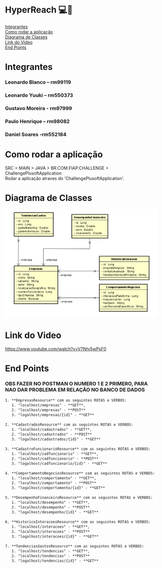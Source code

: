 # HyperReach 💻🤖

[Integrantes](#integrantes)  
[Como rodar a aplicação](#como-rodar-a-aplicação)  
[Diagrama de Classes](#diagrama-de-classes)  
[Link do Video](#link-do-video)  
[End Points  ](#link-do-video)  

# Integrantes  

### Leonardo Blanco – rm99119 
### Leonardo Yuuki – rm550373
### Gustavo Moreira - rm97999
### Paulo Henrique – rm98082
### Daniel Soares -rm552184

# Como rodar a aplicação

SRC > MAIN > JAVA > BR.COM.FIAP.CHALLENGE > ChallengePlusoftApplication  
Rodar a aplicação atraves do 'ChallengePlusoftApplication'.

# Diagrama de Classes
![diagrama-classe.png](documentacao%2Fdiagramas%2Fdiagrama-classe.png)

# Link do Video

https://www.youtube.com/watch?v=V7Ntv5wPsF0

# End Points    

### OBS FAZER NO POSTMAN O NUMERO 1 E 2 PRIMERO, PARA NAO DAR PROBLEMA EM RELAÇÃO NO BANCO DE DADOS

    1. **EmpresasResource** com as seguintes ROTAS e VERBOS:
       1. "localhost/empresas" - **GET**,
       2. "localhost/empresas" - **POST**
       3. "logalhost/empresas/{id}" - **GET**

    2. **CadastradosResource** com as seguintes ROTAS e VERBOS:
       1. "localhost/cadastrados" - **GET**,
       2. "localhost/cadastrados" - **POST**
       3. "logalhost/cadastrados/{id}" - **GET**

    3. **CadastroFuncionarioResource** com as seguintes ROTAS e VERBOS:
       1. "localhost/cadfuncionario" - **GET**,
       2. "localhost/cadfuncionario" - **POST**
       3. "logalhost/cadfuncionario/{id}" - **GET**
    
    4. **ComportamentoNegociosResource** com as seguintes ROTAS e VERBOS:
       1. "localhost/comportamento" - **GET**,
       2. "localhost/comportamento" - **POST**
       3. "logalhost/comportamento/{id}" - **GET**
       
    5. **DesempenhoFinanceiroResource** com as seguintes ROTAS e VERBOS:
       1. "localhost/desempenho" - **GET**,
       2. "localhost/desempenho" - **POST**
       3. "logalhost/desempenho/{id}" - **GET**

    6. **HistoricoInteracoesResource** com as seguintes ROTAS e VERBOS:
       1. "localhost/interacoes" - **GET**,
       2. "localhost/interacoes" - **POST**
       3. "logalhost/interacoes/{id}" - **GET**

    7. **TendenciasGastosResource** com as seguintes ROTAS e VERBOS:
       1. "localhost/tendencias" - **GET**,
       2. "localhost/tendencias" - **POST**
       3. "logalhost/tendencias/{id}" - **GET**
    
    

